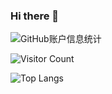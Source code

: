 ### Hi there 👋

<!--
**itangqiao/itangqiao** is a ✨ _special_ ✨ repository because its `README.md` (this file) appears on your GitHub profile.

Here are some ideas to get you started:

- 🔭 I’m currently working on ...
- 🌱 I’m currently learning ...
- 👯 I’m looking to collaborate on ...
- 🤔 I’m looking for help with ...
- 💬 Ask me about ...
- 📫 How to reach me: ...
- 😄 Pronouns: ...
- ⚡ Fun fact: ...
-->

![GitHub账户信息统计](https://github-stats.ubrong.com/api?username=itangqiao&show_icons=true&theme=tokyonight)

![Visitor Count](https://profile-counter.glitch.me/{itangqiao}/count.svg)

![Top Langs](https://github-readme-stats.vercel.app/api/top-langs/?username=itangqiao&layout=compact&theme=tokyonight)


